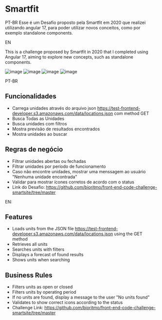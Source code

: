 # Smartfit
PT-BR
Esse é um Desafio proposto pela Smartfit em 2020 que realizei utilizando angular 17, para poder utilizar novos conceitos, como por exemplo standalone components.

EN

This is a challenge proposed by Smartfit in 2020 that I completed using Angular 17, aiming to explore new concepts, such as standalone components.

![image](https://github.com/PedroHenriquemsz/Smartfit/assets/76978119/4dea0f52-8ed9-47b3-969e-8de0b956f6a2)
![image](https://github.com/PedroHenriquemsz/Smartfit/assets/76978119/d67c9211-b098-4cbf-b5eb-733383283575)
![image](https://github.com/PedroHenriquemsz/Smartfit/assets/76978119/ed561a4b-c5ff-4235-80f5-025681bc53c6)
![image](https://github.com/PedroHenriquemsz/Smartfit/assets/76978119/a78cebba-e072-40e2-b95e-1a720752f28f)

PT-BR
## Funcionalidades
- Carrega unidades através do arquivo json https://test-frontend-developer.s3.amazonaws.com/data/locations.json com method GET
- Busca Todas as Unidades
- Busca unidades com filtros
- Mostra previsão de resultados encontrados
- Mostra unidades ao buscar

## Regras de negócio
- Filtrar unidades abertas ou fechadas
- Filtrar unidades por período de funcionamento
- Caso não encontre unidades, mostrar uma menssagem ao usuário "Nenhuma unidade encontrada"
- Validar para mostrar ícones corretos de acordo com o status
- Link do Desafio: https://github.com/bioritmo/front-end-code-challenge-smartsite/tree/master

EN:
## Features
- Loads units from the JSON file https://test-frontend-developer.s3.amazonaws.com/data/locations.json using the GET method
- Retrieves all units
- Searches units with filters
- Displays a forecast of found results
- Shows units when searching

## Business Rules
- Filters units as open or closed
- Filters units by operating period
- If no units are found, display a message to the user "No units found"
- Validates to show correct icons according to the status
- Challenge Link:  https://github.com/bioritmo/front-end-code-challenge-smartsite/tree/master
